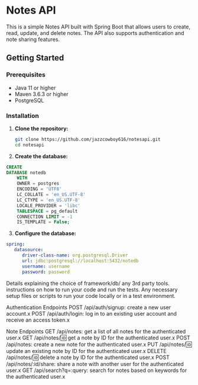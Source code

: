 # Notes API

This is a simple Notes API built with Spring Boot that allows users to create, read, update, and delete notes. The API
also supports authentication and note sharing features.

## Getting Started

### Prerequisites

- Java 11 or higher
- Maven 3.6.3 or higher
- PostgreSQL

### Installation

1. **Clone the repository:**

   ```bash
   git clone https://github.com/jazzcowboy616/notesapi.git
   cd notesapi

2. **Create the database:**

```sql
CREATE
DATABASE notedb
    WITH
    OWNER = postgres
    ENCODING = 'UTF8'
    LC_COLLATE = 'en_US.UTF-8'
    LC_CTYPE = 'en_US.UTF-8'
    LOCALE_PROVIDER = 'libc'
    TABLESPACE = pg_default
    CONNECTION LIMIT = -1
    IS_TEMPLATE = False;
```

3. **Configure the database:**

```yaml
spring:
   datasource:
      driver-class-name: org.postgresql.Driver
      url: jdbc:postgresql://localhost:5432/notedb
      username: username
      password: password
```

Details explaining the choice of framework/db/ any 3rd party tools.
instructions on how to run your code and run the tests.
Any necessary setup files or scripts to run your code locally or in a test environment.

Authentication Endpoints
POST /api/auth/signup: create a new user account.x
POST /api/auth/login: log in to an existing user account and receive an access token.x

Note Endpoints
GET /api/notes: get a list of all notes for the authenticated user.x
GET /api/notes/:id: get a note by ID for the authenticated user.x
POST /api/notes: create a new note for the authenticated user.x
PUT /api/notes/:id: update an existing note by ID for the authenticated user.x
DELETE /api/notes/:id: delete a note by ID for the authenticated user.x
POST /api/notes/:id/share: share a note with another user for the authenticated user.x
GET /api/search?q=:query: search for notes based on keywords for the authenticated user.x